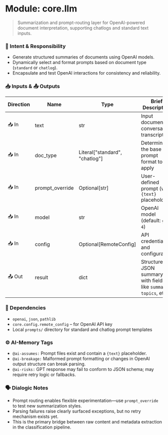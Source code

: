 # Module: core.llm
> Summarization and prompt-routing layer for OpenAI-powered document interpretation, supporting chatlogs and standard text inputs.

### 🎯 Intent & Responsibility
- Generate structured summaries of documents using OpenAI models.
- Dynamically select and format prompts based on document type (`standard` or `chatlog`).
- Encapsulate and test OpenAI interactions for consistency and reliability.

### 📥 Inputs & 📤 Outputs
| Direction | Name            | Type                  | Brief Description                                                   |
|-----------|-----------------|-----------------------|----------------------------------------------------------------------|
| 📥 In     | text             | str                   | Input document or conversation transcript                            |
| 📥 In     | doc_type         | Literal["standard", "chatlog"] | Determines the base prompt format to apply                  |
| 📥 In     | prompt_override  | Optional[str]         | User-defined prompt (with `{text}` placeholder)                     |
| 📥 In     | model            | str                   | OpenAI model (default: `gpt-4`)                                      |
| 📥 In     | config           | Optional[RemoteConfig]| API credentials and configuration                                   |
| 📤 Out    | result           | dict                  | Structured JSON summary with fields like `summary`, `topics`, etc.  |

### 🔗 Dependencies
- `openai`, `json`, `pathlib`
- `core.config.remote_config` – for OpenAI API key
- Local `prompts/` directory for standard and chatlog prompt templates

### ⚙️ AI-Memory Tags
- `@ai-assumes:` Prompt files exist and contain a `{text}` placeholder.
- `@ai-breakage:` Malformed prompt formatting or changes in OpenAI output structure can break parsing.
- `@ai-risks:` GPT response may fail to conform to JSON schema; may require retry logic or fallbacks.

### 🗣 Dialogic Notes
- Prompt routing enables flexible experimentation—use `prompt_override` to test new summarization styles.
- Parsing failures raise clearly surfaced exceptions, but no retry mechanism exists yet.
- This is the primary bridge between raw content and metadata extraction in the classification pipeline.

